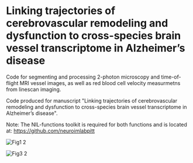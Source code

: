 # Linking trajectories of cerebrovascular remodeling and dysfunction to cross-species brain vessel transcriptome in Alzheimer’s disease

Code for segmenting and processing 2-photon microscopy and time-of-flight MRI vessel images, as well as red blood cell velocity measurmetns from linescan imaging. 

Code produced for manuscript "Linking trajectories of cerebrovascular remodeling and dysfunction to cross-species brain vessel transcriptome in Alzheimer’s disease".

Note: The NIL-functions toolkit is required for both functions and is located at: https://github.com/neuroimlabpitt

![Fig1 2](https://github.com/user-attachments/assets/cf8a45a1-d813-49d8-8368-fae010ac6db3)

![Fig3 2](https://github.com/user-attachments/assets/2cd458cd-25d7-4252-bf1e-ae934950eeaa)

